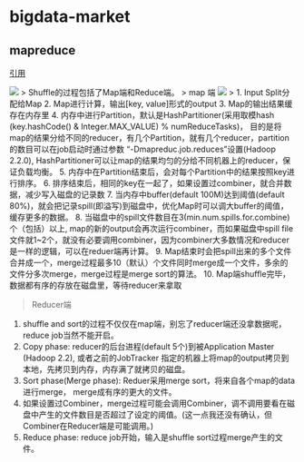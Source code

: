 # bigdata-market

## mapreduce

<a href="http://www.aboutyun.com/thread-7304-1-1.html">引用</a>  

<img src="http://www.aboutyun.com/data/attachment/forum/201404/10/164714zxiexexxg05ihb14.jpg"/>  
> Shuffle的过程包括了Map端和Reduce端。  
> map 端  
<img src="http://www.aboutyun.com/data/attachment/forum/201404/10/164714t8ppnec488prnqqo.jpg"/>
> 1. Input Split分配给Map  
  2. Map进行计算，输出[key, value]形式的output  
  3. Map的输出结果缓存在内存里  
  4. 内存中进行Partition，默认是HashPartitioner(采用取模hash (key.hashCode() & Integer.MAX_VALUE) % numReduceTasks)， 目的是将map的结果分给不同的reducer，有几个Partition，就有几个reducer，partition的数目可以在job启动时通过参数 “-Dmapreduc.job.reduces”设置(Hadoop 2.2.0), HashPartitioner可以让map的结果均匀的分给不同机器上的reducer，保证负载均衡。  
  5. 内存中在Partition结束后，会对每个Partition中的结果按照key进行排序。  
  6. 排序结束后，相同的key在一起了，如果设置过combiner，就合并数据，减少写入磁盘的记录数  
  7. 当内存中buffer(default 100M)达到阈值(default 80%)，就会把记录spill(即溢写)到磁盘中，优化Map时可以调大buffer的阈值，缓存更多的数据。  
  8. 当磁盘中的spill文件数目在3(min.num.spills.for.combine)个（包括）以上, map的新的output会再次运行combiner，而如果磁盘中spill file文件就1~2个，就没有必要调用combiner，因为combiner大多数情况和reducer是一样的逻辑，可以在reduer端再计算。  
  9. Map结束时会把spill出来的多个文件合并成一个，merge过程最多10（默认）个文件同时merge成一个文件，多余的文件分多次merge，merge过程是merge sort的算法。  
  10. Map端shuffle完毕，数据都有序的存放在磁盘里，等待reducer来拿取  
  
> Reducer端  
  1. shuffle and sort的过程不仅仅在map端，别忘了reducer端还没拿数据呢，reduce job当然不能开启。  
  2. Copy phase: reducer的后台进程(default 5个)到被Application Master (Hadoop 2.2), 或者之前的JobTracker 指定的机器上将map的output拷贝到本地，先拷贝到内存，内存满了就拷贝的磁盘。 
  3. Sort phase(Merge phase): Reduer采用merge sort，将来自各个map的data进行merge， merge成有序的更大的文件。  
  4. 如果设置过Combiner，merge过程可能会调用Combiner，调不调用要看在磁盘中产生的文件数目是否超过了设定的阈值。(这一点我还没有确认，但Combiner在Reducer端是可能调用。)  
  5. Reduce phase: reduce job开始，输入是shuffle sort过程merge产生的文件。 
